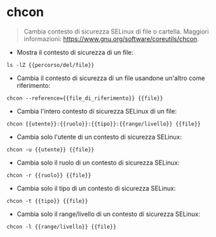 # chcon

> Cambia contesto di sicurezza SELinux di file o cartella.
> Maggiori informazioni: <https://www.gnu.org/software/coreutils/chcon>.

- Mostra il contesto di sicurezza di un file:

`ls -lZ {{percorso/del/file}}`

- Cambia il contesto di sicurezza di un file usandone un'altro come riferimento:

`chcon --reference={{file_di_riferimento}} {{file}}`

- Cambia l'intero contesto di sicurezza SELinux di un file:

`chcon {{utente}}:{{ruolo}}:{{tipo}}:{{range/livello}} {{file}}`

- Cambia solo l'utente di un contesto di sicurezza SELinux:

`chcon -u {{utente}} {{file}}`

- Cambia solo il ruolo di un contesto di sicurezza SELinux:

`chcon -r {{ruolo}} {{file}}`

- Cambia solo il tipo di un contesto di sicurezza SELinux:

`chcon -t {{tipo}} {{file}}`

- Cambia solo il range/livello di un contesto di sicurezza SELinux:

`chcon -l {{range/livello}} {{file}}`
